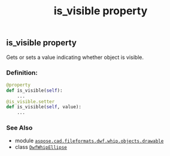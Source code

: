 ﻿---
title: is_visible property
second_title: Aspose.CAD for Python via .NET API References
description: 
type: docs
weight: 70
url: /aspose.cad.fileformats.dwf.whip.objects.drawable/dwfwhipellipse/is_visible/
is_root: false
---

## is_visible property


Gets or sets a value indicating whether object is visible.
### Definition:
```python
@property
def is_visible(self):
    ...
@is_visible.setter
def is_visible(self, value):
    ...
```

### See Also
* module [`aspose.cad.fileformats.dwf.whip.objects.drawable`](../../)
* class [`DwfWhipEllipse`](/cad/python-net/aspose.cad.fileformats.dwf.whip.objects.drawable/dwfwhipellipse)
